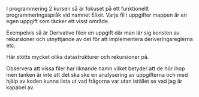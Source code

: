 I programmering 2 kursen så är fokuset på ett funktionellt programmeringsspråk vid namnet Elixir. Varje fil i uppgifter mappen är en egen uppgift som täcker ett visst område. 

Exempelvis så är Derivative filen en uppgift där man lär sig konsten av rekursioner och utnyttjande av det för att implementera deriveringsreglerna etc. 

Här stötts mycket olika datastrukturer och rekursioner på. 

Observera att vissa filer har liknande namn vilket betyder att de hör ihop men tanken är inte att det ska ske en analysering av uppgifterna och med hjälp av koden kunna lista ut vad frågorna var utan istället se vad jag är kapabel av.  


